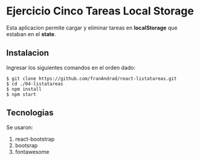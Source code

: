 # Ejercicio Cinco Tareas Local Storage

Esta aplicacion permite cargar y eliminar tareas en **localStorage** que estaban en el **state**.


## Instalacion 
Ingresar los siguientes comandos en el orden dado:
```
$ git clone https://github.com/franAndrad/react-listatareas.git
$ cd ./04-listatareas
$ npm install
$ npm start
```
## Tecnologias
Se usaron:
1. react-bootstrap
2. bootsrap
3. fontawesome
